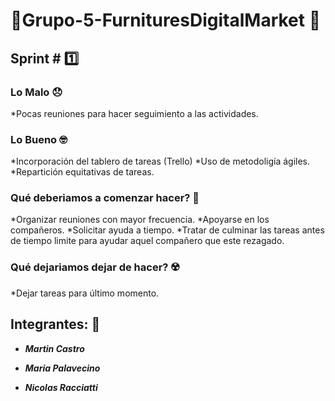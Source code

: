 # 💈Grupo-5-FurnituresDigitalMarket 💈

## Sprint \# 1️⃣

### Lo Malo 😞
*Pocas reuniones para hacer seguimiento a las actividades.

### Lo Bueno 🤓
*Incorporación del tablero de tareas (Trello)
*Uso de metodoligía ágiles.
*Repartición equitativas de tareas.

### Qué deberiamos a comenzar hacer? 🤔
*Organizar reuniones con mayor frecuencia.
*Apoyarse en los compañeros.
*Solicitar ayuda a tiempo.
*Tratar de culminar las tareas antes de tiempo limite para ayudar aquel compañero que este rezagado.

### Qué dejariamos dejar de hacer? ☢️
*Dejar tareas para último momento.


## Integrantes: 🤩
- ***Martin Castro***
  
- ***Maria Palavecino***
  
- ***Nicolas Racciatti***

